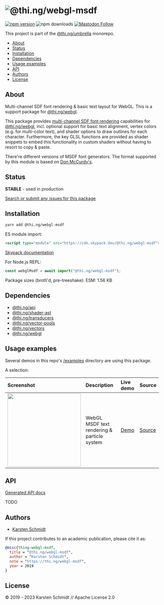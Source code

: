 <!-- This file is generated - DO NOT EDIT! -->

# ![@thi.ng/webgl-msdf](https://media.thi.ng/umbrella/banners-20220914/thing-webgl-msdf.svg?41eeb5f3)

[![npm version](https://img.shields.io/npm/v/@thi.ng/webgl-msdf.svg)](https://www.npmjs.com/package/@thi.ng/webgl-msdf)
![npm downloads](https://img.shields.io/npm/dm/@thi.ng/webgl-msdf.svg)
[![Mastodon Follow](https://img.shields.io/mastodon/follow/109331703950160316?domain=https%3A%2F%2Fmastodon.thi.ng&style=social)](https://mastodon.thi.ng/@toxi)

This project is part of the
[@thi.ng/umbrella](https://github.com/thi-ng/umbrella/) monorepo.

- [About](#about)
- [Status](#status)
- [Installation](#installation)
- [Dependencies](#dependencies)
- [Usage examples](#usage-examples)
- [API](#api)
- [Authors](#authors)
- [License](#license)

## About

Multi-channel SDF font rendering & basic text layout for WebGL. This is a support package for [@thi.ng/webgl](https://github.com/thi-ng/umbrella/tree/develop/packages/webgl).

This package provides [multi-channel SDF font
rendering](https://github.com/Chlumsky/msdfgen) capabilities for
[@thi.ng/webgl](https://github.com/thi-ng/umbrella/tree/develop/packages/webgl),
incl. optional support for basic text alignment, vertex colors (e.g. for
multi-color text), and shader options to draw outlines for each
character. Furthermore, the key GLSL functions are provided as shader
snippets to embed this functionality in custom shaders without having to
resort to copy & paste.

There're different versions of MSDF font generators. The format
supported by this module is based on [Don
McCurdy's](https://msdf-bmfont.donmccurdy.com/).

## Status

**STABLE** - used in production

[Search or submit any issues for this package](https://github.com/thi-ng/umbrella/issues?q=%5Bwebgl-msdf%5D+in%3Atitle)

## Installation

```bash
yarn add @thi.ng/webgl-msdf
```

ES module import:

```html
<script type="module" src="https://cdn.skypack.dev/@thi.ng/webgl-msdf"></script>
```

[Skypack documentation](https://docs.skypack.dev/)

For Node.js REPL:

```js
const webglMsdf = await import("@thi.ng/webgl-msdf");
```

Package sizes (brotli'd, pre-treeshake): ESM: 1.56 KB

## Dependencies

- [@thi.ng/api](https://github.com/thi-ng/umbrella/tree/develop/packages/api)
- [@thi.ng/shader-ast](https://github.com/thi-ng/umbrella/tree/develop/packages/shader-ast)
- [@thi.ng/transducers](https://github.com/thi-ng/umbrella/tree/develop/packages/transducers)
- [@thi.ng/vector-pools](https://github.com/thi-ng/umbrella/tree/develop/packages/vector-pools)
- [@thi.ng/vectors](https://github.com/thi-ng/umbrella/tree/develop/packages/vectors)
- [@thi.ng/webgl](https://github.com/thi-ng/umbrella/tree/develop/packages/webgl)

## Usage examples

Several demos in this repo's
[/examples](https://github.com/thi-ng/umbrella/tree/develop/examples)
directory are using this package.

A selection:

| Screenshot                                                                                                        | Description                                 | Live demo                                        | Source                                                                        |
|:------------------------------------------------------------------------------------------------------------------|:--------------------------------------------|:-------------------------------------------------|:------------------------------------------------------------------------------|
| <img src="https://raw.githubusercontent.com/thi-ng/umbrella/develop/assets/examples/webgl-msdf.jpg" width="240"/> | WebGL MSDF text rendering & particle system | [Demo](https://demo.thi.ng/umbrella/webgl-msdf/) | [Source](https://github.com/thi-ng/umbrella/tree/develop/examples/webgl-msdf) |

## API

[Generated API docs](https://docs.thi.ng/umbrella/webgl-msdf/)

TODO

## Authors

- [Karsten Schmidt](https://thi.ng)

If this project contributes to an academic publication, please cite it as:

```bibtex
@misc{thing-webgl-msdf,
  title = "@thi.ng/webgl-msdf",
  author = "Karsten Schmidt",
  note = "https://thi.ng/webgl-msdf",
  year = 2019
}
```

## License

&copy; 2019 - 2023 Karsten Schmidt // Apache License 2.0
